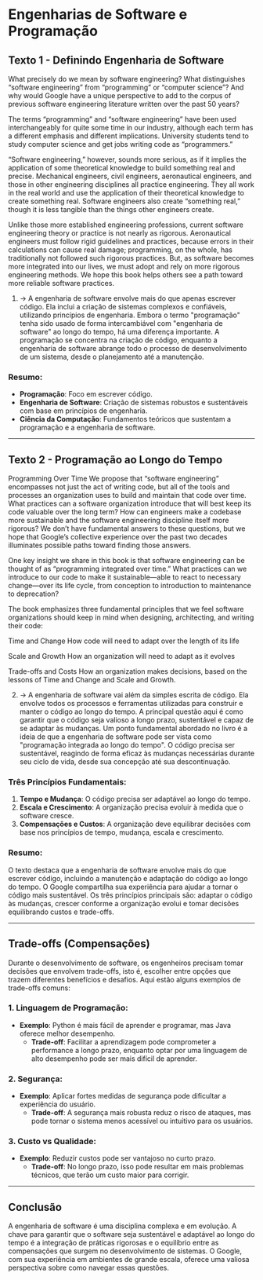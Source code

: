 # Engenharias de Software e Programação

## Texto 1 - Definindo Engenharia de Software
What precisely do we mean by software engineering? What distinguishes “software engineering” from “programming” or “computer science”? And why would Google have a unique perspective to add to the corpus of previous software engineering literature written over the past 50 years?
 
The terms “programming” and “software engineering” have been used interchangeably for quite some time in our industry, although each term has a different emphasis and different implications. University students tend to study computer science and get jobs writing code as “programmers.”
 
“Software engineering,” however, sounds more serious, as if it implies the application of some theoretical knowledge to build something real and precise. Mechanical engineers, civil engineers, aeronautical engineers, and those in other engineering disciplines all practice engineering. They all work in the real world and use the application of their theoretical knowledge to create something real. Software engineers also create “something real,” though it is less tangible than the things other engineers create.
 
Unlike those more established engineering professions, current software engineering theory or practice is not nearly as rigorous. Aeronautical engineers must follow rigid guidelines and practices, because errors in their calculations can cause real damage; programming, on the whole, has traditionally not followed such rigorous practices. But, as software becomes more integrated into our lives, we must adopt and rely on more rigorous engineering methods. We hope this book helps others see a path toward more reliable software practices.

1. -> A engenharia de software envolve mais do que apenas escrever código. Ela inclui a criação de sistemas complexos e confiáveis, utilizando princípios de engenharia. Embora o termo "programação" tenha sido usado de forma intercambiável com "engenharia de software" ao longo do tempo, há uma diferença importante. A programação se concentra na criação de código, enquanto a engenharia de software abrange todo o processo de desenvolvimento de um sistema, desde o planejamento até a manutenção.

### Resumo:
- **Programação**: Foco em escrever código.
- **Engenharia de Software**: Criação de sistemas robustos e sustentáveis com base em princípios de engenharia.
- **Ciência da Computação**: Fundamentos teóricos que sustentam a programação e a engenharia de software.

---

## Texto 2 - Programação ao Longo do Tempo
Programming Over Time
We propose that “software engineering” encompasses not just the act of writing code, but all of the tools and processes an organization uses to build and maintain that code over time. What practices can a software organization introduce that will best keep its code valuable over the long term? How can engineers make a codebase more sustainable and the software engineering discipline itself more rigorous? We don’t have fundamental answers to these questions, but we hope that Google’s collective experience over the past two decades illuminates possible paths toward finding those answers.
 
One key insight we share in this book is that software engineering can be thought of as “programming integrated over time.” What practices can we introduce to our code to make it sustainable—able to react to necessary change—over its life cycle, from conception to introduction to maintenance to deprecation?
 
The book emphasizes three fundamental principles that we feel software organizations should keep in mind when designing, architecting, and writing their code:
 
Time and Change
How code will need to adapt over the length of its life
 
Scale and Growth
How an organization will need to adapt as it evolves
 
Trade-offs and Costs
How an organization makes decisions, based on the lessons of Time and Change and Scale and Growth.

2. -> A engenharia de software vai além da simples escrita de código. Ela envolve todos os processos e ferramentas utilizadas para construir e manter o código ao longo do tempo. A principal questão aqui é como garantir que o código seja valioso a longo prazo, sustentável e capaz de se adaptar às mudanças. Um ponto fundamental abordado no livro é a ideia de que a engenharia de software pode ser vista como "programação integrada ao longo do tempo". O código precisa ser sustentável, reagindo de forma eficaz às mudanças necessárias durante seu ciclo de vida, desde sua concepção até sua descontinuação.

### Três Princípios Fundamentais:
1. **Tempo e Mudança**: O código precisa ser adaptável ao longo do tempo.
2. **Escala e Crescimento**: A organização precisa evoluir à medida que o software cresce.
3. **Compensações e Custos**: A organização deve equilibrar decisões com base nos princípios de tempo, mudança, escala e crescimento.

### Resumo:
O texto destaca que a engenharia de software envolve mais do que escrever código, incluindo a manutenção e adaptação do código ao longo do tempo. O Google compartilha sua experiência para ajudar a tornar o código mais sustentável. Os três princípios principais são: adaptar o código às mudanças, crescer conforme a organização evolui e tomar decisões equilibrando custos e trade-offs.

---

## Trade-offs (Compensações)

Durante o desenvolvimento de software, os engenheiros precisam tomar decisões que envolvem trade-offs, isto é, escolher entre opções que trazem diferentes benefícios e desafios. Aqui estão alguns exemplos de trade-offs comuns:

### 1. Linguagem de Programação:
- **Exemplo**: Python é mais fácil de aprender e programar, mas Java oferece melhor desempenho.
  - **Trade-off**: Facilitar a aprendizagem pode comprometer a performance a longo prazo, enquanto optar por uma linguagem de alto desempenho pode ser mais difícil de aprender.

### 2. Segurança:
- **Exemplo**: Aplicar fortes medidas de segurança pode dificultar a experiência do usuário.
  - **Trade-off**: A segurança mais robusta reduz o risco de ataques, mas pode tornar o sistema menos acessível ou intuitivo para os usuários.

### 3. Custo vs Qualidade:
- **Exemplo**: Reduzir custos pode ser vantajoso no curto prazo.
  - **Trade-off**: No longo prazo, isso pode resultar em mais problemas técnicos, que terão um custo maior para corrigir.

---

## Conclusão

A engenharia de software é uma disciplina complexa e em evolução. A chave para garantir que o software seja sustentável e adaptável ao longo do tempo é a integração de práticas rigorosas e o equilíbrio entre as compensações que surgem no desenvolvimento de sistemas. O Google, com sua experiência em ambientes de grande escala, oferece uma valiosa perspectiva sobre como navegar essas questões.
